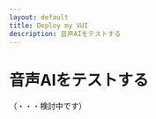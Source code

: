 ```yaml
---
layout: default
title: Deploy my VUI
description: 音声AIをテストする
---
```



# **音声AIをテストする**

（・・・検討中です）
